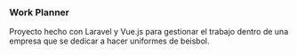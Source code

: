 ### Work Planner
Proyecto hecho con Laravel y Vue.js para gestionar el trabajo dentro de una empresa que se dedicar a hacer uniformes de beisbol.
